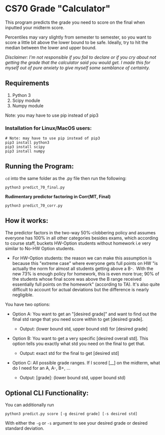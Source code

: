 # CS70 Grade "Calculator"
This program predicts the grade you need to score on the final when inputted your midterm score. 

Percentiles may vary slightly from semester to semester, so you want to score a little bit above the lower bound to be safe. Ideally, try to hit the median between the lower and upper bound.

*Disclaimer: I'm not responsible if you fail to declare or if you cry about not getting the grade that the calculator said you would get. I made this for myself out of pure anxiety to give myself some semblance of certainty.*

## Requirements
1. Python 3
2. Scipy module
3. Numpy module

Note: you may have to use pip instead of pip3

### Installation for Linux/MacOS users:
```
# Note: may have to use pip instead of pip3
pip3 install python3
pip3 install scipy
pip3 install numpy
```

## Running the Program:

`cd` into the same folder as the .py file then run the following: 
```
python3 predict_70_final.py
```

**Rudimentary predictor factoring in Corr(MT, Final)**
```
python3 predict_70_corr.py
```

## How it works:
The predictor factors in the two-way 50%-clobbering policy and assumes everyone has 100% in all other categories besides exams, which according to course staff, buckets HW-Option students without homework i.e very similar to No-HW Option students. 
* For HW-Option students: the reason we can make this assumption is because this "extreme case" where everyone gets full points on HW "is actually the norm for almost all students getting above a B-.  With the new 73% is enough policy for homework, this is even more true; 90% of the students whose final score was above the B range received essentially full points on the homework" (according to TA). It's also quite difficult to account for actual deviations but the difference is nearly negligible. 

You have two options:
* Option A: You want to get an "[desired grade]" and want to find out the final std range that you need score within to get [desired grade].
    * Output: (lower bound std, upper bound std) for [desired grade]

* Option B: You want to get a very specific [desired overall std]. This option tells you exactly what std you need on the final to get that. 
    * Output: exact std for the final to get [desired std]

* Option C: All possible grade ranges. If I scored [__] on the midterm, what do I need for an A, A-, B+, ...
    * Output: [grade]: (lower bound std, upper bound std)

## Optional CLI Functionality:
You can additionally run
```
python3 predict.py score [-g desired grade] [-s desired std]
```

With either the `-g` or `-s` argument to see your desired grade or desired standard deviation.
